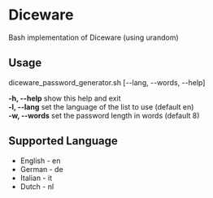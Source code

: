 # Diceware
Bash implementation of Diceware (using urandom)
## Usage
diceware_password_generator.sh [--lang, --words, --help]

**-h, --help**	  show this help and exit<br>
**-l, --lang**	  set the language of the list to use (default en)<br>
**-w, --words**   set the password length in words (default 8)<br>
## Supported Language
* English - en
* German - de
* Italian - it
* Dutch - nl
